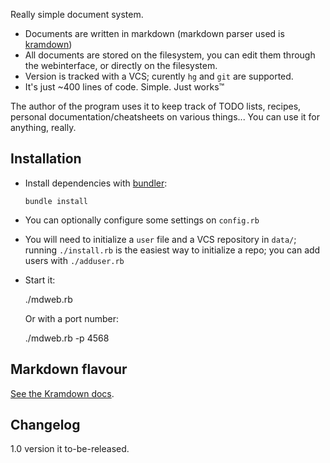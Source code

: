 Really simple document system.

- Documents are written in markdown (markdown parser used is
  [kramdown][kramdown])
- All documents are stored on the filesystem, you can edit them through the
  webinterface, or directly on the filesystem.
- Version is tracked with a VCS; curently `hg` and `git` are supported.
- It's just ~400 lines of code. Simple. Just works™

The author of the program uses it to keep track of TODO lists, recipes, personal
documentation/cheatsheets on various things... You can use it for anything,
really.


Installation
------------
- Install dependencies with  [bundler][bundler]:

      bundle install

- You can optionally configure some settings on `config.rb`

- You will need to initialize a `user` file and a VCS repository in `data/`;
  running `./install.rb` is the easiest way to initialize a repo; you can add
  users with `./adduser.rb`

- Start it:

     ./mdweb.rb

  Or with a port number:

	 ./mdweb.rb -p 4568


Markdown flavour
----------------
[See the Kramdown docs](http://kramdown.gettalong.org/syntax.html).


Changelog
---------
1.0 version it to-be-released.



[kramdown]: http://kramdown.gettalong.org/
[sinatra]: http://www.sinatrarb.com/
[bundler]: http://bundler.io/
